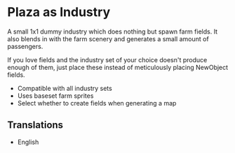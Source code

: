 # Plaza as Industry

A small 1x1 dummy industry which does nothing but spawn farm fields. It also blends in with the farm scenery and generates a small amount of passengers.

If you love fields and the industry set of your choice doesn't produce enough of them, just place these instead of meticulously placing NewObject fields.

- Compatible with all industry sets
- Uses baseset farm sprites
- Select whether to create fields when generating a map

## Translations
- English
